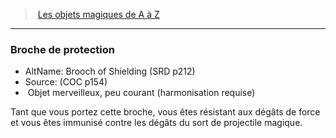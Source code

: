﻿> [Les objets magiques de A à Z](hd_magicitems_az_les_objets_magiques_de_a_a_z.md)

---

### Broche de protection

- AltName: Brooch of Shielding (SRD p212)
- Source: (COC p154)
-  Objet merveilleux, peu courant (harmonisation requise)

Tant que vous portez cette broche, vous êtes résistant aux dégâts de force et vous êtes immunisé contre les dégâts du sort de projectile magique.

